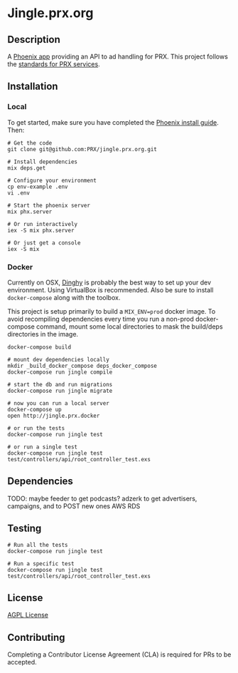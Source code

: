 # Jingle.prx.org

## Description

A [Phoenix app](http://www.phoenixframework.org) providing an API to ad handling for PRX. This project follows the [standards for PRX services](https://github.com/PRX/meta.prx.org/wiki/Project-Standards#services).

## Installation

### Local

To get started, make sure you have completed the [Phoenix install guide](http://www.phoenixframework.org/docs/installation). Then:

```
# Get the code
git clone git@github.com:PRX/jingle.prx.org.git

# Install dependencies
mix deps.get

# Configure your environment
cp env-example .env
vi .env

# Start the phoenix server
mix phx.server

# Or run interactively
iex -S mix phx.server

# Or just get a console
iex -S mix
```

### Docker

Currently on OSX, [Dinghy](https://github.com/codekitchen/dinghy) is probably
the best way to set up your dev environment. Using VirtualBox is recommended.
Also be sure to install `docker-compose` along with the toolbox.

This project is setup primarily to build a `MIX_ENV=prod` docker image. To avoid
recompiling dependencies every time you run a non-prod docker-compose command,
mount some local directories to mask the build/deps directories in the image.

```
docker-compose build

# mount dev dependencies locally
mkdir _build_docker_compose deps_docker_compose
docker-compose run jingle compile

# start the db and run migrations
docker-compose run jingle migrate

# now you can run a local server
docker-compose up
open http://jingle.prx.docker

# or run the tests
docker-compose run jingle test

# or run a single test
docker-compose run jingle test test/controllers/api/root_controller_test.exs
```

## Dependencies

TODO:
maybe feeder to get podcasts?
adzerk to get advertisers, campaigns, and to POST new ones
AWS RDS

## Testing

```
# Run all the tests
docker-compose run jingle test

# Run a specific test
docker-compose run jingle test test/controllers/api/root_controller_test.exs
```

## License

[AGPL License](https://www.gnu.org/licenses/agpl-3.0.html)

## Contributing

Completing a Contributor License Agreement (CLA) is required for PRs to be accepted.
